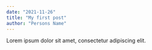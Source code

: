 ```yaml
---
date: "2021-11-26"
title: "My first post"
author: "Persons Name"
---
```


Lorem ipsum dolor sit amet, consectetur adipiscing elit.
